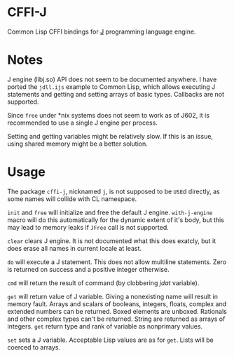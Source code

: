 # CFFI-J

Common Lisp CFFI bindings for [J](http://jsoftware.com) programming language engine.

# Notes

J engine (libj.so) API does not seem to be documented anywhere. I have ported the `jdll.ijs` example to Common Lisp, which allows executing J statements and getting and setting arrays of basic types. Callbacks are not supported.

Since `free` under *nix systems does not seem to work as of J602, it is recommended to use a single J engine per process.

Setting and getting variables might be relatively slow. If this is an issue, using shared memory might be a better solution.

# Usage

The package `cffi-j`, nicknamed `j`, is not supposed to be `USE`d directly, as some names will collide with CL namespace.

`init` and `free` will initialize and free the default J engine. `with-j-engine` macro will do this automatically for the dynamic extent of it's body, but this may lead to memory leaks if `JFree` call is not supported.

`clear` clears J engine. It is not documented what this does exatcly, but it does erase all names in current locale at least.

`do` will execute a J statement. This does not allow multiline statements. Zero is returned on success and a positive integer otherwise.

`cmd` will return the result of command (by clobbering *jdat* variable).

`get` will return value of J variable. Giving a nonexisting name will result in memory fault. Arrays and scalars of booleans, integers, floats, complex and extended numbers can be returned. Boxed elements are unboxed. Rationals and other complex types can't be returned. String are returned as arrays of integers. `get` return type and rank of variable as nonprimary values.

`set` sets a J variable. Acceptable Lisp values are as for `get`. Lists will be coerced to arrays.